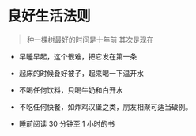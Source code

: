# 良好生活法则

> 种一棵树最好的时间是十年前 其次是现在

- 早睡早起，这个很难，把它发在第一条

- 起床的时候叠好被子，起来喝一下温开水

- 不喝任何饮料，只喝牛奶和白开水

- 不吃任何快餐，如炸鸡汉堡之类，朋友相聚可适当破例。

- 睡前阅读 30 分钟至 1 小时的书


